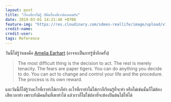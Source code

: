 ```yaml
---
layout: post
title: "เรื่องที่เราไม่รู้ ก็คือเรื่องที่เราต้องยอมรับ"
date: 2019-03-01 14:21:48 +0700
feature-img: "https://res.cloudinary.com/sdees-reallife/image/upload/v1551425538/earhart005-banner.jpg"
credit-name:
credit-user:
tags: Reference
---
```

วันนี้ได้รู้ว่าเธอคือ [Amelia Earhart](https://www.ameliaearhart.com/) (อาจจะเป็นการรู้ซ้ำอีกครั้ง)

> The most difficult thing is the decision to act. The rest is merely tenacity. The fears are paper tigers. You can do anything you decide to do. You can act to change and control your life and the procedure. The process is its own reward.

และวันนี้ก็ได้รู้ว่าอะไรที่เราทำได้เราก็ทำ อะไรที่เราทำไม่ได้เราก็เรียนรู้ที่จะทำ หรือไม่เช่นนั้นก็ไม่ต้องเสียเวลาทำ เพราะยังมีคนอื่นที่เขาทำได้ แล้วเราก็ไม่ใช่ปลาที่จะต้องปีนต้นไม้ให้ได้
